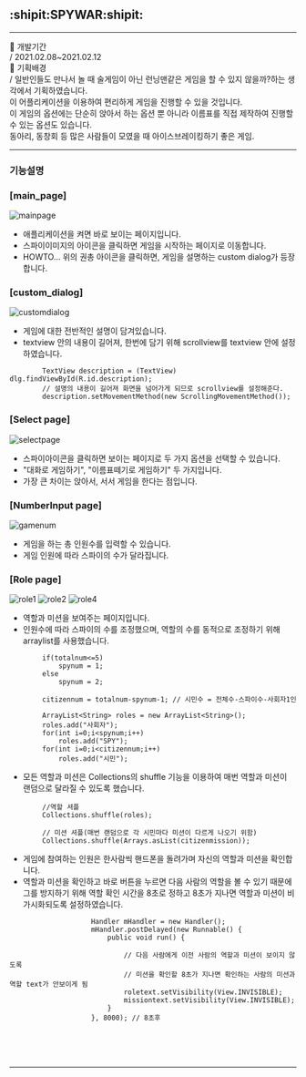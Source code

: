 ## :shipit:SPYWAR:shipit:  
------------  

:small_blue_diamond: 개발기간  <br/>
/ 2021.02.08~2021.02.12  <br/>
:small_blue_diamond: 기획배경  <br/>
/ 일반인들도 만나서 놀 때 술게임이 아닌 런닝맨같은 게임을 할 수 있지 않을까?하는 생각에서 기획하였습니다.  
  이 어플리케이션을 이용하여 편리하게 게임을 진행할 수 있을 것입니다.  
  이 게임의 옵션에는 단순히 앉아서 하는 옵션 뿐 아니라 이름표를 직접 제작하여 진행할 수 있는 옵션도 있습니다.  
  동아리, 동창회 등 많은 사람들이 모였을 때 아이스브레이킹하기 좋은 게임.  

------------  

### 기능설명  



### [main_page]  
![mainpage](https://user-images.githubusercontent.com/67946662/107739136-8ec23880-6d4b-11eb-856b-ad8a3a7361f8.JPG)  
* 애플리케이션을 켜면 바로 보이는 페이지입니다.
* 스파이이미지의 아이콘을 클릭하면 게임을 시작하는 페이지로 이동합니다.
* HOWTO... 위의 권총 아이콘을 클릭하면, 게임을 설명하는 custom dialog가 등장합니다.    


### [custom_dialog]  
![customdialog](https://user-images.githubusercontent.com/67946662/107739339-fd06fb00-6d4b-11eb-819f-4d6df137cb1b.JPG)  
* 게임에 대한 전반적인 설명이 담겨있습니다.
* textview 안의 내용이 길어져, 한번에 담기 위해 scrollview를 textview 안에 설정하였습니다.  

```
        TextView description = (TextView) dlg.findViewById(R.id.description);
        // 설명의 내용이 길어져 화면을 넘어가게 되므로 scrollview를 설정해준다.
        description.setMovementMethod(new ScrollingMovementMethod());
```      


### [Select page]  
![selectpage](https://user-images.githubusercontent.com/67946662/107739472-49ead180-6d4c-11eb-8fd1-51f073c08155.JPG)  

* 스파이아이콘을 클릭하면 보이는 페이지로 두 가지 옵션을 선택할 수 있습니다.
* "대화로 게임하기", "이름표떼기로 게임하기" 두 가지입니다.
* 가장 큰 차이는 앉아서, 서서 게임을 한다는 점입니다.    
  

### [NumberInput page]  
![gamenum](https://user-images.githubusercontent.com/67946662/107739588-8a4a4f80-6d4c-11eb-84fb-3c2c5a67110b.JPG)  

* 게임을 하는 총 인원수를 입력할 수 있습니다.
* 게임 인원에 따라 스파이의 수가 달라집니다.    



### [Role page]  
![role1](https://user-images.githubusercontent.com/67946662/107740365-4a846780-6d4e-11eb-94bb-281fe12fe636.JPG) ![role2](https://user-images.githubusercontent.com/67946662/107740369-4f491b80-6d4e-11eb-92fb-741339943e89.JPG) ![role4](https://user-images.githubusercontent.com/67946662/107740373-53753900-6d4e-11eb-84cc-e0aceff9cbc0.JPG)    

* 역할과 미션을 보여주는 페이지입니다.  
* 인원수에 따라 스파이의 수를 조정했으며, 역할의 수를 동적으로 조정하기 위해 arraylist를 사용했습니다.    

```
        if(totalnum<=5)
            spynum = 1;
        else
            spynum = 2;

        citizennum = totalnum-spynum-1; // 시민수 = 전체수-스파이수-사회자1인

        ArrayList<String> roles = new ArrayList<String>();
        roles.add("사회자");
        for(int i=0;i<spynum;i++)
            roles.add("SPY");
        for(int i=0;i<citizennum;i++)
            roles.add("시민");
```    

* 모든 역할과 미션은 Collections의 shuffle 기능을 이용하여 매번 역할과 미션이 랜덤으로 달라질 수 있도록 했습니다.  

```
        //역할 셔플
        Collections.shuffle(roles);
        
        // 미션 셔플(매번 랜덤으로 각 시민마다 미션이 다르게 나오기 위함)
        Collections.shuffle(Arrays.asList(citizenmission));
```    

* 게임에 참여하는 인원은 한사람씩 핸드폰을 돌려가며 자신의 역할과 미션을 확인합니다.  
* 역할과 미션을 확인하고 바로 버튼을 누르면 다음 사람의 역할을 볼 수 있기 때문에  
그를 방지하기 위해 역할 확인 시간을 8초로 정하고 8초가 지나면 역할과 미션이 비가시화되도록 설정하였습니다.    
```
                    Handler mHandler = new Handler();
                    mHandler.postDelayed(new Runnable() {
                        public void run() {

                            // 다음 사람에게 이전 사람의 역할과 미션이 보이지 않도록
                            // 미션을 확인할 8초가 지나면 확인하는 사람의 미션과 역할 text가 안보이게 됨
                            roletext.setVisibility(View.INVISIBLE);
                            missiontext.setVisibility(View.INVISIBLE);
                        }
                    }, 8000); // 8초후
```      
<br/><br/><br/>
  
------------
